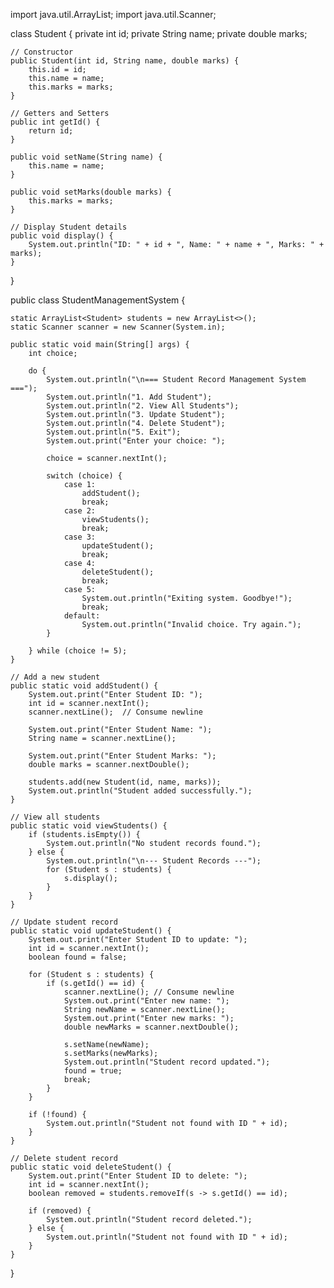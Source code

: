 import java.util.ArrayList;
import java.util.Scanner;

class Student {
    private int id;
    private String name;
    private double marks;

    // Constructor
    public Student(int id, String name, double marks) {
        this.id = id;
        this.name = name;
        this.marks = marks;
    }

    // Getters and Setters
    public int getId() {
        return id;
    }

    public void setName(String name) {
        this.name = name;
    }

    public void setMarks(double marks) {
        this.marks = marks;
    }

    // Display Student details
    public void display() {
        System.out.println("ID: " + id + ", Name: " + name + ", Marks: " + marks);
    }
}

public class StudentManagementSystem {

    static ArrayList<Student> students = new ArrayList<>();
    static Scanner scanner = new Scanner(System.in);

    public static void main(String[] args) {
        int choice;

        do {
            System.out.println("\n=== Student Record Management System ===");
            System.out.println("1. Add Student");
            System.out.println("2. View All Students");
            System.out.println("3. Update Student");
            System.out.println("4. Delete Student");
            System.out.println("5. Exit");
            System.out.print("Enter your choice: ");

            choice = scanner.nextInt();

            switch (choice) {
                case 1:
                    addStudent();
                    break;
                case 2:
                    viewStudents();
                    break;
                case 3:
                    updateStudent();
                    break;
                case 4:
                    deleteStudent();
                    break;
                case 5:
                    System.out.println("Exiting system. Goodbye!");
                    break;
                default:
                    System.out.println("Invalid choice. Try again.");
            }

        } while (choice != 5);
    }

    // Add a new student
    public static void addStudent() {
        System.out.print("Enter Student ID: ");
        int id = scanner.nextInt();
        scanner.nextLine();  // Consume newline

        System.out.print("Enter Student Name: ");
        String name = scanner.nextLine();

        System.out.print("Enter Student Marks: ");
        double marks = scanner.nextDouble();

        students.add(new Student(id, name, marks));
        System.out.println("Student added successfully.");
    }

    // View all students
    public static void viewStudents() {
        if (students.isEmpty()) {
            System.out.println("No student records found.");
        } else {
            System.out.println("\n--- Student Records ---");
            for (Student s : students) {
                s.display();
            }
        }
    }

    // Update student record
    public static void updateStudent() {
        System.out.print("Enter Student ID to update: ");
        int id = scanner.nextInt();
        boolean found = false;

        for (Student s : students) {
            if (s.getId() == id) {
                scanner.nextLine(); // Consume newline
                System.out.print("Enter new name: ");
                String newName = scanner.nextLine();
                System.out.print("Enter new marks: ");
                double newMarks = scanner.nextDouble();

                s.setName(newName);
                s.setMarks(newMarks);
                System.out.println("Student record updated.");
                found = true;
                break;
            }
        }

        if (!found) {
            System.out.println("Student not found with ID " + id);
        }
    }

    // Delete student record
    public static void deleteStudent() {
        System.out.print("Enter Student ID to delete: ");
        int id = scanner.nextInt();
        boolean removed = students.removeIf(s -> s.getId() == id);

        if (removed) {
            System.out.println("Student record deleted.");
        } else {
            System.out.println("Student not found with ID " + id);
        }
    }
}
